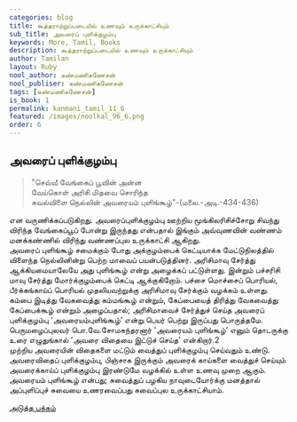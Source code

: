 ```yaml
---
categories: blog
title: கூத்தராற்றுப்படையில் உணவும் உருக்காட்சியும்
sub_title: அவரைப் புளிக்குழம்பு
keywords: More, Tamil, Books
description: கூத்தராற்றுப்படையில் உணவும் உருக்காட்சியும்
author: Tamilan
layout: Ruby
nool_author: கண்மணிகணேசன்
nool_publiser: கண்மணிகணேசன்
tags: [கண்மணிகணேசன்]
is_book: 1
permalink: kanmani_tamil_11_6
featured: /images/noolkal_96_6.png
order: 6
---
```



## அவரைப் புளிக்குழம்பு

> "செவ்வீ வேங்கைப் பூவின் அன்ன  
>  வேய்கொள் அரிசி மிதவை சொரிந்த  
>  சுவல்விளை நெல்லின் அவரையம் புளிங்கூழ்"-(மலை.-அடி.-434-436)

என வருணிக்கப்படுகிறது. அவரைப்புளிக்குழம்பு ஊற்றிய மூங்கிலரிசிச்சோறு சிவந்து விரிந்த வேங்கைப்பூப் போன்று இருந்தது என்பதால் இங்கும் அவ்வுணவின் வண்ணம் மனக்கண்ணில் விரிந்து வண்ணப்புல உருக்காட்சி ஆகிறது.  
அவரைப் புளிங்கூழ் சமைக்கும் போது அக்குழம்பைக் கெட்டியாக்க மேட்டுநிலத்தில் விளைந்த நெல்லினின்று பெற்ற மாவைப் பயன்படுத்தினர். அரிசிமாவு சேர்த்து ஆக்கியமையாலேயே அது புளிங்கூழ் என்று அழைக்கப் பட்டுள்ளது. இன்றும் பச்சரிசி மாவு சேர்த்து மோர்க்குழம்பைக் கெட்டி ஆக்குகிறோம். பச்சை மொச்சைப் பொரியல், பீர்க்கங்காய்ப் பொரியல் முதலியவற்றுக்கு அரிசிமாவு சேர்க்கும் வழக்கம் உள்ளது. கம்பை இடித்து வேகவைத்து கம்மங்கூழ் என்றும், கேப்பையைத் திரித்து வேகவைத்து கேப்பைக்கூழ் என்றும் அழைப்பதால்; அரிசிமாவைச் சேர்த்துச் செய்த அவரைப் புளிக்குழம்பு 'அவரையம்புளிங்கூழ்’ என்று பெயர் பெற்று இருப்பது பொருத்தமே. பெருமழைப்புலவர் பொ.வே.சோமசுந்தரனார் 'அவரையம் புளிங்கூழ்’ எனும் தொடருக்கு உரை எழுதுங்கால் 'அவரை விதையை இட்டுச் செய்த’ என்கிறார்.2  
முற்றிய அவரையின் விதைகளை மட்டும் வைத்துப் புளிக்குழம்பு செய்வதும் உண்டு. அவரைவிதைப் புளிக்குழம்பு, பிஞ்சாக இருக்கும் அவரைக் காய்களை வைத்துச் செய்யும் அவரைக்காய்ப் புளிக்குழம்பு இரண்டுமே வழக்கில் உள்ள உணவு முறை ஆகும்.  
அவரையம் புளிங்கூழ் என்பது; சுவைத்துப் பழகிய நாவுடையோர்க்கு மனத்தால் அப்புளிப்புச் சுவையை உணரவைப்பது சுவைப்புல உருக்காட்சியாம்.

[அடுத்த பக்கம்](kanmani_tamil_11_7)